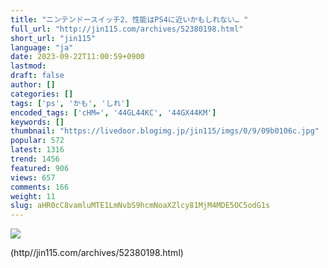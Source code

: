 ```yaml
---
title: "ニンテンドースイッチ2、性能はPS4に近いかもしれない… "
full_url: "http://jin115.com/archives/52380198.html"
short_url: "jin115"
language: "ja"
date: 2023-09-22T11:00:59+0900
lastmod: 
draft: false
author: []
categories: []
tags: ['ps', 'かも', 'しれ']
encoded_tags: ['cHM=', '44GL44KC', '44GX44KM']
keywords: []
thumbnail: "https://livedoor.blogimg.jp/jin115/imgs/0/9/09b0106c.jpg"
popular: 572
latest: 1316
trend: 1456
featured: 906
views: 657
comments: 166
weight: 11
slug: aHR0cC8vamluMTE1LmNvbS9hcmNoaXZlcy81MjM4MDE5OC5odG1s
---
```


![](https://livedoor.blogimg.jp/jin115/imgs/0/9/09b0106c.jpg)



(http//jin115.com/archives/52380198.html)
